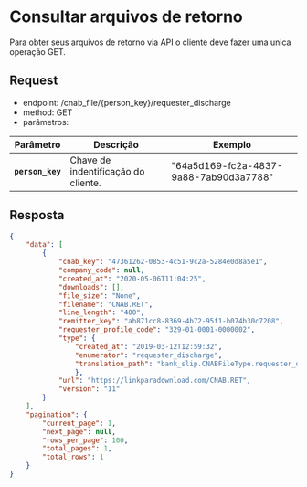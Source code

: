 # Consultar arquivos de retorno

Para obter seus arquivos de retorno via API o cliente deve fazer uma unica operação GET.

## Request

- endpoint: /cnab_file/{person_key}/requester_discharge
- method: GET
- parâmetros:
 
| Parâmetro | Descrição | Exemplo |
|---|---|---|
| **`person_key`** | Chave de indentificação do cliente. | "64a5d169-fc2a-4837-9a88-7ab90d3a7788" |

## Resposta

```json
{
    "data": [
        {
            "cnab_key": "47361262-0853-4c51-9c2a-5284e0d8a5e1",
            "company_code": null,
            "created_at": "2020-05-06T11:04:25",
            "downloads": [],
            "file_size": "None",
            "filename": "CNAB.RET",
            "line_length": "400",
            "remitter_key": "ab871cc8-8369-4b72-95f1-b074b30c7208",
            "requester_profile_code": "329-01-0001-0000002",
            "type": {
                "created_at": "2019-03-12T12:59:32",
                "enumerator": "requester_discharge",
                "translation_path": "bank_slip.CNABFileType.requester_discharge"
                },
            "url": "https://linkparadownload.com/CNAB.RET",
            "version": "11"
        }
    ],
    "pagination": {
        "current_page": 1,
        "next_page": null,
        "rows_per_page": 100,
        "total_pages": 1,
        "total_rows": 1
    }
}
```
<br>